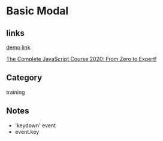 # Basic Modal

## links
[demo link](https://aldopolojr.github.io/basic-modal/)

[The Complete JavaScript Course 2020: From Zero to Expert!](https://www.udemy.com/share/101WfeCEUZdV9UQng)

## Category
training

## Notes
- 'keydown' event
- event.key